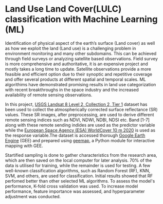 # Land Use Land Cover(LULC) classification with Machine Learning (ML)
Identification of physical aspect of the earth’s surface (Land cover) as well as how we exploit the land (Land use) is a challenging problem in environment monitoring and many other subdomains. This can be achieved through field surveys or analyzing satellite based observations. Field survey is more comprehensive and authoritative, it is an expensive project and mostly takes a long time to update. Satellite observations provide a more feasible and efficient option due to their synoptic and repetitive coverage and offer several products at different spatial and temporal scales. ML algorithims have demonstrated promising results in land use categorization with recent breakthroughs in the space industry and the increased availability of remote sensing observations.

In this project, [USGS Landsat 8 Level 2, Collection 2, Tier 1](https://developers.google.com/earth-engine/datasets/catalog/LANDSAT_LC08_C02_T1_L2) dataset has been used to collect the atmospherically corrected surface reflectance (SR) values. These SR images, after preprocessing, are used to derive different remote sensing indices such as NDVI, NDWI, NDBI, NDSI etc. Band [1-7] along with these remote sending indides are used as the predictor variable while the [European Space Agency (ESA) WorldCover 10 m 2020](https://developers.google.com/earth-engine/datasets/catalog/ESA_WorldCover_v100) is used as the response variable.The dataset is accessed thorough [Google Earth Engine](https://earthengine.google.com/) (GEE) and prepared using [geemap](https://geemap.org/), a Python module for interactive mapping with GEE. 

Startified sampling is done to gather characteristics from the research area, which are then saved on the local computer for later analysis. 70% of the data is utilised for training, while the remainder is used for testing. A few well-known classification algorithms, such as Random Forest (RF), KNN, SVM, and others, are used for classification. Initial results showed that RF perfomed better than other selected ML algorithms. To assess the model's performance, K-fold cross validation was used. To increase model performance, feature importance was assessed, and hyperparameter adjustment was conducted.
